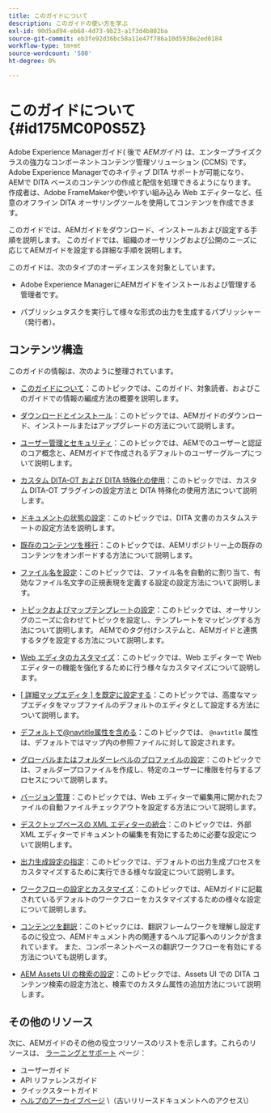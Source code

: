 ```yaml
---
title: このガイドについて
description: このガイドの使い方を学ぶ
exl-id: 90d5ad94-eb68-4d73-9b23-a1f3d4b802ba
source-git-commit: eb3fe92d36bc58a11e47f786a10d5938e2ed0184
workflow-type: tm+mt
source-wordcount: '580'
ht-degree: 0%

---
```


# このガイドについて {#id175MC0P0S5Z}

Adobe Experience Managerガイド\( 後で *AEMガイド*\) は、エンタープライズクラスの強力なコンポーネントコンテンツ管理ソリューション (CCMS\) です。 Adobe Experience Managerでのネイティブ DITA サポートが可能になり、AEMで DITA ベースのコンテンツの作成と配信を処理できるようになります。 作成者は、Adobe FrameMakerや使いやすい組み込み Web エディターなど、任意のオフライン DITA オーサリングツールを使用してコンテンツを作成できます。

このガイドでは、AEMガイドをダウンロード、インストールおよび設定する手順を説明します。 このガイドでは、組織のオーサリングおよび公開のニーズに応じてAEMガイドを設定する詳細な手順を説明します。

このガイドは、次のタイプのオーディエンスを対象としています。

- Adobe Experience ManagerにAEMガイドをインストールおよび管理する管理者です。

- パブリッシュタスクを実行して様々な形式の出力を生成するパブリッシャー（発行者）。


## コンテンツ構造

このガイドの情報は、次のように整理されています。

- [このガイドについて](#id175MC0P0S5Z)：このトピックでは、このガイド、対象読者、およびこのガイドでの情報の編成方法の概要を説明します。

- [ダウンロードとインストール](download-install.md#)：このトピックでは、AEMガイドのダウンロード、インストールまたはアップグレードの方法について説明します。

- [ユーザー管理とセキュリティ](user-admin-sec.md#)：このトピックでは、AEMでのユーザーと認証のコア概念と、AEMガイドで作成されるデフォルトのユーザーグループについて説明します。

- [カスタム DITA-OT および DITA 特殊化の使用](dita-ot-specialization.md#)：このトピックでは、カスタム DITA-OT プラグインの設定方法と DITA 特殊化の使用方法について説明します。

- [ドキュメントの状態の設定](customize-doc-state.md#)：このトピックでは、DITA 文書のカスタムステートの設定方法を説明します。

- [既存のコンテンツを移行](migrate-content.md#)：このトピックでは、AEMリポジトリー上の既存のコンテンツをオンボードする方法について説明します。

- [ファイル名を設定](conf-file-names.md#)：このトピックでは、ファイル名を自動的に割り当て、有効なファイル名文字の正規表現を定義する設定の設定方法について説明します。

- [トピックおよびマップテンプレートの設定](conf-template-tags.md#)：このトピックでは、オーサリングのニーズに合わせてトピックを設定し、テンプレートをマッピングする方法について説明します。 AEMでのタグ付けシステムと、AEMガイドと連携するタグを設定する方法について説明します。

- [Web エディタのカスタマイズ](conf-web-editor.md#)：このトピックでは、Web エディターで Web エディターの機能を強化するために行う様々なカスタマイズについて説明します。

- [[ 詳細マップエディタ ] を既定に設定する](conf-map-editor.md#id194GHE0I0CW)：このトピックでは、高度なマップエディタをマップファイルのデフォルトのエディタとして設定する方法について説明します。

- [デフォルトで@navtitle属性を含める](auto-add-navtitle.md#)：このトピックでは、 `@navtitle` 属性は、デフォルトではマップ内の参照ファイルに対して設定されます。

- [グローバルまたはフォルダーレベルのプロファイルの設定](conf-folder-level.md#)：このトピックでは、フォルダープロファイルを作成し、特定のユーザーに権限を付与するプロセスについて説明します。

- [バージョン管理](version-management.md#)：このトピックでは、Web エディターで編集用に開かれたファイルの自動ファイルチェックアウトを設定する方法について説明します。

- [デスクトップベースの XML エディターの統合](integrate-desktop-editors.md#)：このトピックでは、外部 XML エディターでドキュメントの編集を有効にするために必要な設定について説明します。

- [出力生成設定の指定](conf-output-generation.md#)：このトピックでは、デフォルトの出力生成プロセスをカスタマイズするために実行できる様々な設定について説明します。

- [ワークフローの設定とカスタマイズ](customize-workflows.md#)：このトピックでは、AEMガイドに記載されているデフォルトのワークフローをカスタマイズするための様々な設定について説明します。

- [コンテンツを翻訳](translation.md#)：このトピックには、翻訳フレームワークを理解し設定するのに役立つ、AEMドキュメント内の関連するヘルプ記事へのリンクが含まれています。 また、コンポーネントベースの翻訳ワークフローを有効にする方法についても説明します。

- [AEM Assets UI の検索の設定](conf-dita-search.md#)：このトピックでは、Assets UI での DITA コンテンツ検索の設定方法と、検索でのカスタム属性の追加方法について説明します。


## その他のリソース

次に、AEMガイドのその他の役立つリソースのリストを示します。これらのリソースは、 [ラーニングとサポート](https://helpx.adobe.com/support/xml-documentation-for-experience-manager.html) ページ：

- ユーザーガイド
- API リファレンスガイド
- クイックスタートガイド
- [ヘルプのアーカイブページ](https://helpx.adobe.com/xml-documentation-for-experience-manager/archive.html) \（古いリリースドキュメントへのアクセス\）
